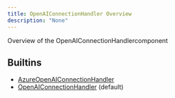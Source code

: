 ```yaml
---
title: OpenAIConnectionHandler Overview
description: "None"
---
```

Overview of the OpenAIConnectionHandlercomponent
## Builtins
* [AzureOpenAIConnectionHandler](/docs/components/openaiconnectionhandler/azureopenaiconnectionhandler/)
* [OpenAIConnectionHandler](/docs/components/openaiconnectionhandler/openaiconnectionhandler/) (default)